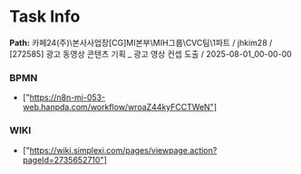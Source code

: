 # Task Info

**Path:** 카페24(주)\본사사업장\[CG]MI본부\MIH그룹\CVC팀\1파트 / jhkim28 / [272585] 광고 동영상 콘텐츠 기획 _ 광고 영상 컨셉 도출 / 2025-08-01_00-00-00

### BPMN
- ["https://n8n-mi-053-web.hanpda.com/workflow/wroaZ44kyFCCTWeN"]

### WIKI
- ["https://wiki.simplexi.com/pages/viewpage.action?pageId=2735652710"]

